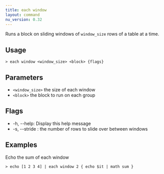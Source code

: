 ```yaml
---
title: each window
layout: command
nu_version: 0.32
---
```


Runs a block on sliding windows of `window_size` rows of a table at a time.

## Usage

```shell
> each window <window_size> <block> {flags}
```

## Parameters

- `<window_size>` the size of each window
- `<block>` the block to run on each group

## Flags

- -h, --help: Display this help message
- -s, --stride <integer>: the number of rows to slide over between windows

## Examples

Echo the sum of each window

```shell
> echo [1 2 3 4] | each window 2 { echo $it | math sum }
```
